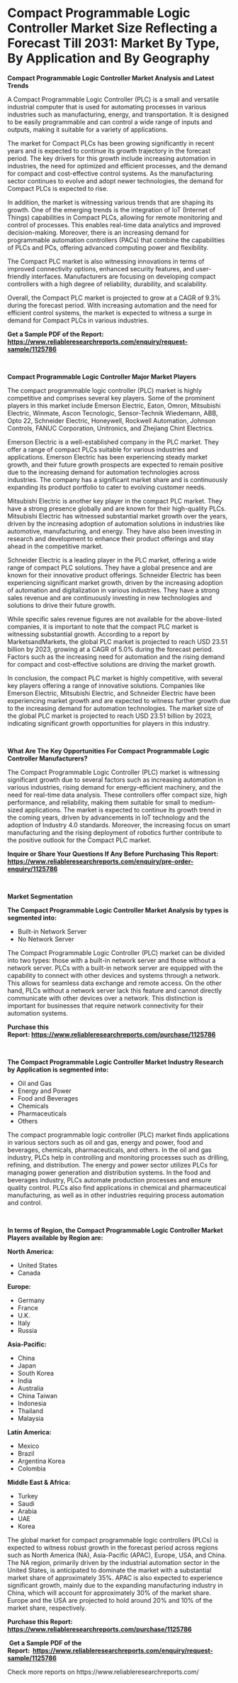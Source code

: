<p><h1>Compact Programmable Logic Controller Market Size Reflecting a Forecast Till 2031: Market By Type, By Application and By Geography</h1></p><p><strong>Compact Programmable Logic Controller Market Analysis and Latest Trends</strong></p>
<p><p>A Compact Programmable Logic Controller (PLC) is a small and versatile industrial computer that is used for automating processes in various industries such as manufacturing, energy, and transportation. It is designed to be easily programmable and can control a wide range of inputs and outputs, making it suitable for a variety of applications.</p><p>The market for Compact PLCs has been growing significantly in recent years and is expected to continue its growth trajectory in the forecast period. The key drivers for this growth include increasing automation in industries, the need for optimized and efficient processes, and the demand for compact and cost-effective control systems. As the manufacturing sector continues to evolve and adopt newer technologies, the demand for Compact PLCs is expected to rise.</p><p>In addition, the market is witnessing various trends that are shaping its growth. One of the emerging trends is the integration of IoT (Internet of Things) capabilities in Compact PLCs, allowing for remote monitoring and control of processes. This enables real-time data analytics and improved decision-making. Moreover, there is an increasing demand for programmable automation controllers (PACs) that combine the capabilities of PLCs and PCs, offering advanced computing power and flexibility.</p><p>The Compact PLC market is also witnessing innovations in terms of improved connectivity options, enhanced security features, and user-friendly interfaces. Manufacturers are focusing on developing compact controllers with a high degree of reliability, durability, and scalability.</p><p>Overall, the Compact PLC market is projected to grow at a CAGR of 9.3% during the forecast period. With increasing automation and the need for efficient control systems, the market is expected to witness a surge in demand for Compact PLCs in various industries.</p></p>
<p><strong>Get a Sample PDF of the Report:&nbsp; <a href="https://www.reliableresearchreports.com/enquiry/request-sample/1125786">https://www.reliableresearchreports.com/enquiry/request-sample/1125786</a></strong></p>
<p>&nbsp;</p>
<p><strong>Compact Programmable Logic Controller Major Market Players</strong></p>
<p><p>The compact programmable logic controller (PLC) market is highly competitive and comprises several key players. Some of the prominent players in this market include Emerson Electric, Eaton, Omron, Mitsubishi Electric, Winmate, Ascon Tecnologic, Sensor-Technik Wiedemann, ABB, Opto 22, Schneider Electric, Honeywell, Rockwell Automation, Johnson Controls, FANUC Corporation, Unitronics, and Zhejiang Chint Electrics.</p><p>Emerson Electric is a well-established company in the PLC market. They offer a range of compact PLCs suitable for various industries and applications. Emerson Electric has been experiencing steady market growth, and their future growth prospects are expected to remain positive due to the increasing demand for automation technologies across industries. The company has a significant market share and is continuously expanding its product portfolio to cater to evolving customer needs.</p><p>Mitsubishi Electric is another key player in the compact PLC market. They have a strong presence globally and are known for their high-quality PLCs. Mitsubishi Electric has witnessed substantial market growth over the years, driven by the increasing adoption of automation solutions in industries like automotive, manufacturing, and energy. They have also been investing in research and development to enhance their product offerings and stay ahead in the competitive market.</p><p>Schneider Electric is a leading player in the PLC market, offering a wide range of compact PLC solutions. They have a global presence and are known for their innovative product offerings. Schneider Electric has been experiencing significant market growth, driven by the increasing adoption of automation and digitalization in various industries. They have a strong sales revenue and are continuously investing in new technologies and solutions to drive their future growth.</p><p>While specific sales revenue figures are not available for the above-listed companies, it is important to note that the compact PLC market is witnessing substantial growth. According to a report by MarketsandMarkets, the global PLC market is projected to reach USD 23.51 billion by 2023, growing at a CAGR of 5.0% during the forecast period. Factors such as the increasing need for automation and the rising demand for compact and cost-effective solutions are driving the market growth.</p><p>In conclusion, the compact PLC market is highly competitive, with several key players offering a range of innovative solutions. Companies like Emerson Electric, Mitsubishi Electric, and Schneider Electric have been experiencing market growth and are expected to witness further growth due to the increasing demand for automation technologies. The market size of the global PLC market is projected to reach USD 23.51 billion by 2023, indicating significant growth opportunities for players in this industry.</p></p>
<p>&nbsp;</p>
<p><strong>What Are The Key Opportunities For Compact Programmable Logic Controller Manufacturers?</strong></p>
<p><p>The Compact Programmable Logic Controller (PLC) market is witnessing significant growth due to several factors such as increasing automation in various industries, rising demand for energy-efficient machinery, and the need for real-time data analysis. These controllers offer compact size, high performance, and reliability, making them suitable for small to medium-sized applications. The market is expected to continue its growth trend in the coming years, driven by advancements in IoT technology and the adoption of Industry 4.0 standards. Moreover, the increasing focus on smart manufacturing and the rising deployment of robotics further contribute to the positive outlook for the Compact PLC market.</p></p>
<p><strong>Inquire or Share Your Questions If Any Before Purchasing This Report: <a href="https://www.reliableresearchreports.com/enquiry/pre-order-enquiry/1125786">https://www.reliableresearchreports.com/enquiry/pre-order-enquiry/1125786</a></strong></p>
<p>&nbsp;</p>
<p><strong>Market Segmentation</strong></p>
<p><strong>The Compact Programmable Logic Controller Market Analysis by types is segmented into:</strong></p>
<p><ul><li>Built-in Network Server</li><li>No Network Server</li></ul></p>
<p><p>The Compact Programmable Logic Controller (PLC) market can be divided into two types: those with a built-in network server and those without a network server. PLCs with a built-in network server are equipped with the capability to connect with other devices and systems through a network. This allows for seamless data exchange and remote access. On the other hand, PLCs without a network server lack this feature and cannot directly communicate with other devices over a network. This distinction is important for businesses that require network connectivity for their automation systems.</p></p>
<p><strong>Purchase this Report:&nbsp;<a href="https://www.reliableresearchreports.com/purchase/1125786">https://www.reliableresearchreports.com/purchase/1125786</a></strong></p>
<p>&nbsp;</p>
<p><strong>The Compact Programmable Logic Controller Market Industry Research by Application is segmented into:</strong></p>
<p><ul><li>Oil and Gas</li><li>Energy and Power</li><li>Food and Beverages</li><li>Chemicals</li><li>Pharmaceuticals</li><li>Others</li></ul></p>
<p><p>The compact programmable logic controller (PLC) market finds applications in various sectors such as oil and gas, energy and power, food and beverages, chemicals, pharmaceuticals, and others. In the oil and gas industry, PLCs help in controlling and monitoring processes such as drilling, refining, and distribution. The energy and power sector utilizes PLCs for managing power generation and distribution systems. In the food and beverages industry, PLCs automate production processes and ensure quality control. PLCs also find applications in chemical and pharmaceutical manufacturing, as well as in other industries requiring process automation and control.</p></p>
<p>&nbsp;</p>
<p><strong>In terms of Region, the Compact Programmable Logic Controller Market Players available by Region are:</strong></p>
<p>
    <p> <strong> North America: </strong>
        <ul>
            <li>United States</li>
            <li>Canada</li>
        </ul>
        </p> 
    <p> <strong> Europe: </strong>
        <ul>
            <li>Germany</li>
            <li>France</li>
            <li>U.K.</li>
            <li>Italy</li>
            <li>Russia</li>
        </ul>
        </p> 
    <p> <strong> Asia-Pacific: </strong>
        <ul>
            <li>China</li>
            <li>Japan</li>
            <li>South Korea</li>
            <li>India</li>
            <li>Australia</li>
            <li>China Taiwan</li>
            <li>Indonesia</li>
            <li>Thailand</li>
            <li>Malaysia</li>
        </ul>
        </p> 
    <p> <strong> Latin America: </strong>
        <ul>
            <li>Mexico</li>
            <li>Brazil</li>
            <li>Argentina Korea</li>
            <li>Colombia</li>
        </ul>
        </p> 
    <p> <strong> Middle East & Africa: </strong>
        <ul>
            <li>Turkey</li>
            <li>Saudi</li>
            <li>Arabia</li>
            <li>UAE</li>
            <li>Korea</li>
        </ul>
    </p>
    </p>
<p><p>The global market for compact programmable logic controllers (PLCs) is expected to witness robust growth in the forecast period across regions such as North America (NA), Asia-Pacific (APAC), Europe, USA, and China. The NA region, primarily driven by the industrial automation sector in the United States, is anticipated to dominate the market with a substantial market share of approximately 35%. APAC is also expected to experience significant growth, mainly due to the expanding manufacturing industry in China, which will account for approximately 30% of the market share. Europe and the USA are projected to hold around 20% and 10% of the market share, respectively.</p></p>
<p><strong>Purchase this Report: <a href="https://www.reliableresearchreports.com/purchase/1125786">https://www.reliableresearchreports.com/purchase/1125786</a></strong></p>
<p>&nbsp;<strong>Get a Sample PDF of the Report:&nbsp;&nbsp;<a href="https://www.reliableresearchreports.com/enquiry/request-sample/1125786">https://www.reliableresearchreports.com/enquiry/request-sample/1125786</a></strong></p>
<p><strong></strong></p>
<p>Check more reports on https://www.reliableresearchreports.com/</p>